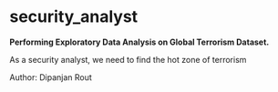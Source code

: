 # security_analyst



**Performing Exploratory Data Analysis on Global Terrorism Dataset.**

As a security analyst, we need to find the hot zone of terrorism

Author: Dipanjan Rout

 
 




